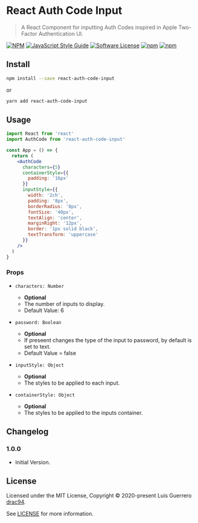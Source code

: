 # React Auth Code Input

> A React Component for inputting Auth Codes inspired in Apple Two-Factor Authentication UI.

[![NPM](https://img.shields.io/npm/v/react-auth-code-input.svg)](https://www.npmjs.com/package/react-auth-code-input) [![JavaScript Style Guide](https://img.shields.io/badge/code_style-standard-brightgreen.svg)](https://standardjs.com)
[![Software License](https://img.shields.io/badge/license-MIT-brightgreen.svg)](LICENSE.md)
[![npm](https://img.shields.io/npm/dt/react-auth-code-input.svg)](https://www.npmjs.com/package/react-auth-code-input)
[![npm](https://img.shields.io/npm/dw/react-auth-code-input.svg)](https://www.npmjs.com/package/react-auth-code-input)

## Install

```bash
npm install --save react-auth-code-input
```

or

```bash
yarn add react-auth-code-input
```

## Usage

```jsx
import React from 'react'
import AuthCode from 'react-auth-code-input'

const App = () => {
  return (
    <AuthCode
      characters={5}
      containerStyle={{
        padding: '16px'
      }}
      inputStyle={{
        width: '2ch',
        padding: '8px',
        borderRadius: '8px',
        fontSize: '40px',
        textAlign: 'center',
        marginRight: '12px',
        border: '1px solid black',
        textTransform: 'uppercase'
      }}
    />
  )
}
```


### Props

- `characters: Number`
  - **Optional**
  - The number of inputs to display.
  - Default Value: 6

- `password: Boolean` 
  - **Optional**
  - If preseent changes the type of the input to password, by default is set to text.
  - Default Value = false

- `inputStyle: Object` 
  - **Optional**
  - The styles to be applied to each input.

- `containerStyle: Object` 
  - **Optional**
  - The styles to be applied to the inputs container.

## Changelog

### 1.0.0

- Initial Version.

## License

Licensed under the MIT License, Copyright © 2020-present Luis Guerrero [drac94](https://github.com/drac94).

See [LICENSE](./LICENSE) for more information.
